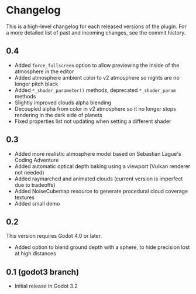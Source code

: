 Changelog
============

This is a high-level changelog for each released versions of the plugin.
For a more detailed list of past and incoming changes, see the commit history.


0.4
------

- Added `force_fullscreen` option to allow previewing the inside of the atmosphere in the editor
- Added atmosphere ambient color to v2 atmosphere so nights are no longer pitch black
- Added `*_shader_parameter()` methods, deprecated `*_shader_param` methods
- Slightly improved clouds alpha blending
- Decoupled alpha from color in v2 atmosphere so it no longer stops rendering in the dark side of planets
- Fixed properties list not updating when setting a different shader


0.3
----

- Added more realistic atmosphere model based on Sebastian Lague's Coding Adventure
- Added automatic optical depth baking using a viewport (Vulkan renderer not needed)
- Added raymarched and animated clouds (current version is imperfect due to tradeoffs)
- Added NoiseCubemap resource to generate procedural cloud coverage textures
- Added small demo


0.2
----

This version requires Godot 4.0 or later.

- Added option to blend ground depth with a sphere, to hide precision lost at high distances


0.1 (godot3 branch)
---------------------

- Initial release in Godot 3.2
